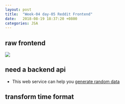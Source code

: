 ```yaml
---
layout: post
title:  "Week-04 day-05 Reddit Frontend"
date:   2018-08-19 18:37:20 +0800
categories: JSA
---
```


## raw frontend

![](https://alex6liu.github.io/assert/reddit-front-submit.PNG)

## need a backend api
- This web service can help you [generate random data](http://mockaroo.com/)

## transform time format